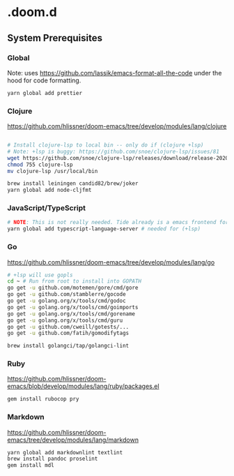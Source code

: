 # .doom.d

## System Prerequisites

### Global

Note: uses <https://github.com/lassik/emacs-format-all-the-code> under the hood
for code formatting.

```sh
yarn global add prettier
```

### Clojure

<https://github.com/hlissner/doom-emacs/tree/develop/modules/lang/clojure>

```sh

# Install clojure-lsp to local bin -- only do if (clojure +lsp)
# Note: +lsp is buggy: https://github.com/snoe/clojure-lsp/issues/81
wget https://github.com/snoe/clojure-lsp/releases/download/release-20200121T234305/clojure-lsp
chmod 755 clojure-lsp
mv clojure-lsp /usr/local/bin

brew install leiningen candid82/brew/joker
yarn global add node-cljfmt
```

### JavaScript/TypeScript

```sh
# NOTE: This is not really needed. Tide already is a emacs frontend for tsserver
yarn global add typescript-language-server # needed for (+lsp)
```

### Go

<https://github.com/hlissner/doom-emacs/tree/develop/modules/lang/go>

```sh
# +lsp will use gopls
cd ~ # Run from root to install into GOPATH
go get -u github.com/motemen/gore/cmd/gore
go get -u github.com/stamblerre/gocode
go get -u golang.org/x/tools/cmd/godoc
go get -u golang.org/x/tools/cmd/goimports
go get -u golang.org/x/tools/cmd/gorename
go get -u golang.org/x/tools/cmd/guru
go get -u github.com/cweill/gotests/...
go get -u github.com/fatih/gomodifytags

brew install golangci/tap/golangci-lint
```

### Ruby

<https://github.com/hlissner/doom-emacs/blob/develop/modules/lang/ruby/packages.el>

```sh
gem install rubocop pry
```

### Markdown

<https://github.com/hlissner/doom-emacs/tree/develop/modules/lang/markdown>

```sh
yarn global add markdownlint textlint
brew install pandoc proselint
gem install mdl
```
